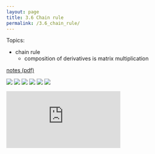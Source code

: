 ```yaml
---
layout: page
title: 3.6 Chain rule
permalink: /3.6_chain_rule/
---
```


Topics:
- chain rule
    - composition of derivatives is matrix multiplication

[notes (pdf)](MultiV_3.6_ChainRule.pdf)

![](0.png)
![](1.png)
![](2.png)
![](3.png)
![](4.png)
![](5.png)

<iframe class="video" src="https://www.youtube.com/embed/7zr4VbCknfw" title="YouTube video player" frameborder="0" allow="accelerometer; autoplay; clipboard-write; encrypted-media; gyroscope; picture-in-picture" allowfullscreen></iframe>

